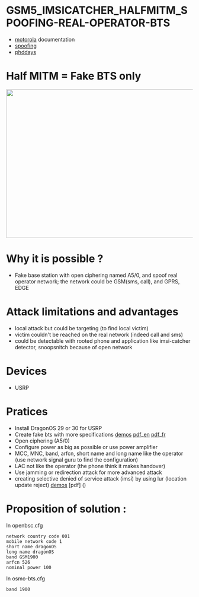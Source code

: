 # GSM5_IMSICATCHER_HALFMITM_SPOOFING-REAL-OPERATOR-BTS
* [motorola](https://www.youtube.com/watch?v=ZKa86zAWmQY&pp=ygURZ3NtIHNuaWZmaW5nIDI5YzM%3D) documentation
* [spoofing](https://github.com/godfuzz3r/osmo-nitb-scripts/tree/master)
* [phddays](https://sudonull.com/post/97315-MiTM-Mobile-contest-how-they-broke-mobile-communications-at-PHDays-V-Positive-Technologies-blog)
# Half MITM = Fake BTS only
<p align="center">
  <img width="600" height="400" src="https://github.com/SitrakaResearchAndPOC/GSM_IMSICATCHER_HALFMITM_SPOOFING-SMS-WITH-PHYSICAL-MS/blob/main/2G.jpg">
</p>

# Why it is possible ?
* Fake base station with open ciphering named A5/0, and spoof real operator network; the  network could be GSM(sms, call), and GPRS, EDGE

# Attack limitations and advantages 
* local attack but could be targeting (to find local victim)
* victim couldn't be reached on the real network (indeed call and sms)
* could be detectable with rooted phone and application like imsi-catcher detector, snoopsnitch because of open network
# Devices  
* USRP

# Pratices
* Install DragonOS 29 or 30 for USRP 
* Create fake bts with more specifications [demos](https://www.youtube.com/watch?v=fQSu9cBaojc&pp=ugMICgJmchABGAHKBRRjaHJpcyBwYWdldCArIGRlZmNvbg%3D%3D) [pdf_en]() [pdf_fr]()
* Open ciphering (A5/0)
* Configure power as big as possible or use power amplifier
* MCC, MNC, band, arfcn, short name and long name like the operator (use network signal guru to find the configuration)
* LAC not like the operator (the phone think it makes handover)
* Use jamming or redirection attack for more advanced attack
* creating selective denied of service attack (imsi) by using lur (location update reject) [demos](https://www.youtube.com/watch?v=OcYl_NH_e4E&t=436s) [pdf]
()
# Proposition of solution :
In openbsc.cfg
```
network country code 001
mobile network code 1
short name dragonOS
long name dragonOS
band GSM1900
arfcn 526
nominal power 100
```
In osmo-bts.cfg 
```
band 1900
```


